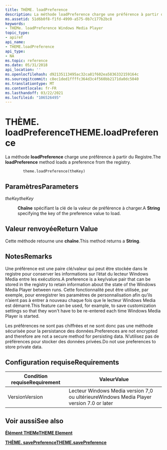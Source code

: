 ```yaml
---
title: THÈME. loadPreference
description: La méthode loadPreference charge une préférence à partir du Registre.
ms.assetid: 51d6b0f8-f1fd-4999-a575-0b7c177b2bc8
keywords:
- THEMe. loadPreference Windows Media Player
topic_type:
- apiref
api_name:
- THEME.loadPreference
api_type:
- NA
ms.topic: reference
ms.date: 05/31/2018
api_location: ''
ms.openlocfilehash: d92135113495ac32ca81f602ea5836332159164c
ms.sourcegitcommit: c8ec1ded1ffffc364d3c4f560bb2171da0dc5040
ms.translationtype: MT
ms.contentlocale: fr-FR
ms.lasthandoff: 03/22/2021
ms.locfileid: "106526495"
---
```

# <a name="themeloadpreference"></a><span data-ttu-id="3375f-104">THÈME. loadPreference</span><span class="sxs-lookup"><span data-stu-id="3375f-104">THEME.loadPreference</span></span>

<span data-ttu-id="3375f-105">La méthode **loadPreference** charge une préférence à partir du Registre.</span><span class="sxs-lookup"><span data-stu-id="3375f-105">The **loadPreference** method loads a preference from the registry.</span></span>

``` syntax
        theme.loadPreference(theKey)
```

## <a name="parameters"></a><span data-ttu-id="3375f-106">Paramètres</span><span class="sxs-lookup"><span data-stu-id="3375f-106">Parameters</span></span>

<dl> <dt>

<span data-ttu-id="3375f-107"><span id="theKey"></span><span id="thekey"></span><span id="THEKEY"></span>*theKey*</span><span class="sxs-lookup"><span data-stu-id="3375f-107"><span id="theKey"></span><span id="thekey"></span><span id="THEKEY"></span>*theKey*</span></span>
</dt> <dd>

<span data-ttu-id="3375f-108">**Chaîne** spécifiant la clé de la valeur de préférence à charger.</span><span class="sxs-lookup"><span data-stu-id="3375f-108">A **String** specifying the key of the preference value to load.</span></span>

</dd> </dl>

## <a name="return-value"></a><span data-ttu-id="3375f-109">Valeur renvoyée</span><span class="sxs-lookup"><span data-stu-id="3375f-109">Return Value</span></span>

<span data-ttu-id="3375f-110">Cette méthode retourne une **chaîne**.</span><span class="sxs-lookup"><span data-stu-id="3375f-110">This method returns a **String**.</span></span>

## <a name="remarks"></a><span data-ttu-id="3375f-111">Notes</span><span class="sxs-lookup"><span data-stu-id="3375f-111">Remarks</span></span>

<span data-ttu-id="3375f-112">Une préférence est une paire clé/valeur qui peut être stockée dans le registre pour conserver les informations sur l’état du lecteur Windows Media entre les exécutions.</span><span class="sxs-lookup"><span data-stu-id="3375f-112">A preference is a key/value pair that can be stored in the registry to retain information about the state of the Windows Media Player between runs.</span></span> <span data-ttu-id="3375f-113">Cette fonctionnalité peut être utilisée, par exemple, pour enregistrer les paramètres de personnalisation afin qu’ils n’aient pas à entrer à nouveau chaque fois que le lecteur Windows Media est démarré.</span><span class="sxs-lookup"><span data-stu-id="3375f-113">This feature can be used, for example, to save customization settings so that they won't have to be re-entered each time Windows Media Player is started.</span></span>

<span data-ttu-id="3375f-114">Les préférences ne sont pas chiffrées et ne sont donc pas une méthode sécurisée pour la persistance des données.</span><span class="sxs-lookup"><span data-stu-id="3375f-114">Preferences are not encrypted and therefore are not a secure method for persisting data.</span></span> <span data-ttu-id="3375f-115">N’utilisez pas de préférences pour stocker des données privées.</span><span class="sxs-lookup"><span data-stu-id="3375f-115">Do not use preferences to store private data.</span></span>

## <a name="requirements"></a><span data-ttu-id="3375f-116">Configuration requise</span><span class="sxs-lookup"><span data-stu-id="3375f-116">Requirements</span></span>



| <span data-ttu-id="3375f-117">Condition requise</span><span class="sxs-lookup"><span data-stu-id="3375f-117">Requirement</span></span> | <span data-ttu-id="3375f-118">Valeur</span><span class="sxs-lookup"><span data-stu-id="3375f-118">Value</span></span> |
|--------------------|------------------------------------------------------|
| <span data-ttu-id="3375f-119">Version</span><span class="sxs-lookup"><span data-stu-id="3375f-119">Version</span></span><br/> | <span data-ttu-id="3375f-120">Lecteur Windows Media version 7,0 ou ultérieure</span><span class="sxs-lookup"><span data-stu-id="3375f-120">Windows Media Player version 7.0 or later</span></span><br/> |



## <a name="see-also"></a><span data-ttu-id="3375f-121">Voir aussi</span><span class="sxs-lookup"><span data-stu-id="3375f-121">See also</span></span>

<dl> <dt>

[<span data-ttu-id="3375f-122">**Élément THEMe**</span><span class="sxs-lookup"><span data-stu-id="3375f-122">**THEME Element**</span></span>](theme-element.md)
</dt> <dt>

[<span data-ttu-id="3375f-123">**THÈME. savePreference**</span><span class="sxs-lookup"><span data-stu-id="3375f-123">**THEME.savePreference**</span></span>](theme-savepreference.md)
</dt> </dl>

 

 





